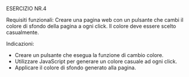 ESERCIZIO NR.4

Requisiti funzionali: 
Creare una pagina web con un pulsante che cambi il colore di sfondo della pagina a ogni click. Il colore deve essere scelto casualmente.

Indicazioni:

- Creare un pulsante che esegua la funzione di cambio colore.
- Utilizzare JavaScript per generare un colore casuale ad ogni click.
- Applicare il colore di sfondo generato alla pagina.